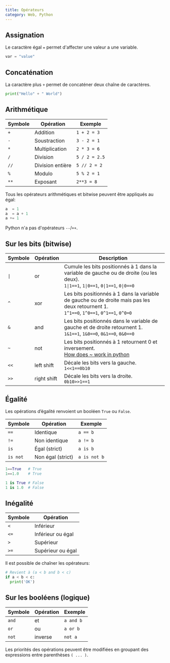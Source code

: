 ```yaml
---
title: Opérateurs
category: Web, Python
---
```


## Assignation

Le caractère égal `=` permet d'affecter une valeur a une variable.

``` python
var = "value"
```

## Concaténation

La caractère plus `+` permet de concaténer deux chaîne de caractères.

``` python
print("Hello" + " World")
```

## Arithmétique

| Symbole | Opération        | Exemple
|---      |---               |---
| `+`     | Addition         | `1 + 2 = 3`
| `-`     | Soustraction     | `3 - 2 = 1`
| `*`     | Multiplication   | `2 * 3 = 6`
| `/`     | Division         | `5 / 2 = 2.5`
| `//`    | Division entière | `5 // 2 = 2`
| `%`     | Modulo           | `5 % 2 = 1`
| `**`    | Exposant         | `2**3 = 8`

Tous les opérateurs arithmétiques et bitwise peuvent être appliqués au égal:

``` python
a  = 1
a  = a + 1
a += 1
```

Python n'a pas d'opérateurs `--`/`++`.

## Sur les bits (bitwise)


| Symbole | Opération | Description
|---      |---        |---
| <code>&verbar;</code>     | or        | Cumule les bits positionnés à 1 dans la variable de gauche ou de droite (ou les deux).<br> <code>1&verbar;1==1</code>, <code>1&verbar;0==1</code>, <code>0&verbar;1==1</code>, <code>0&verbar;0==0</code>
| `^`     | xor | Les bits positionnés à 1 dans la variable de gauche ou de droite mais pas les deux retournent 1.<br> <code>1^1==0</code>, <code>1^0==1</code>, <code>0^1==1</code>, <code>0^0=0</code>
| `&`     | and | Les bits positionnés dans le variable de gauche et de droite retournent 1.<br> <code>1&1==1</code>, <code>1&0==0</code>, <code>0&1==0</code>, <code>0&0==0</code>
| `~`     | not | Les bits positionnés à 1 retournent 0 et inversement.<br> <a href="https://stackoverflow.com/questions/7278779/bit-wise-operation-unary-invert">How does ~ work in python</a>
| `<<`    | left shift | Décale les bits vers la gauche.<br> <code>1<<1==0b10</code>
| `>>`    | right shift | Décale les bits vers la droite.<br> <code>0b10>>1==1</code>

## Égalité

Les opérations d’égalité renvoient un booléen `True` ou `False`.

| Symbole    | Opération             | Exemple
|---         |---                    |---
| `==`       | Identique             | `a == b`
| `!=`       | Non identique         | `a != b`
| `is`       | Égal (strict)         | `a is b`
| `is not`   | Non égal (strict)     | `a is not b`

``` python
1==True   # True
1==1.0    # True

1 is True # False
1 is 1.0  # False
```

## Inégalité

| Symbole | Opération
|---      |---
| `<`     | Inférieur
| `<=`    | Inférieur ou égal
| `>`     | Supérieur
| `>=`    | Supérieur ou égal

Il est possible de chaîner les opérateurs:

``` python
# Revient à (a < b and b < c)
if a < b < c:
  print('OK')
```

## Sur les booléens (logique)

| Symbole    | Opération  | Exemple
|---         |---         |---
| `and`      | et         | `a and b`
| `or`       | ou         | `a or b`
| `not`      | inverse    | `not a`

Les priorités des opérations peuvent être modifiées en groupant des expressions entre parenthèses `( ... )`.